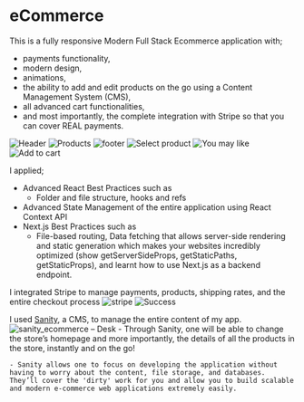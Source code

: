 # eCommerce

This is a fully responsive Modern Full Stack Ecommerce application with;
  + payments functionality,
  + modern design, 
  + animations, 
  + the ability to add and edit products on the go using a Content Management System (CMS), 
  + all advanced cart functionalities, 
  + and most importantly, the complete integration with Stripe so that you can cover REAL payments.

![Header](https://github.com/OtaraAlex/ecommerce/assets/111053808/19a4618f-7dfb-41b8-a178-c33c4c0c5758)
![Products](https://github.com/OtaraAlex/ecommerce/assets/111053808/ce33d182-ca1a-4420-8b4d-d6ed24e28b4e)
![footer](https://github.com/OtaraAlex/ecommerce/assets/111053808/501043c9-8f71-4b0b-a6a4-359d21dcf116)
![Select product](https://github.com/OtaraAlex/ecommerce/assets/111053808/f9da8c02-04ad-430c-a2ed-a531d9f75b34)
![You may like](https://github.com/OtaraAlex/ecommerce/assets/111053808/a8f000bb-977a-4d41-b578-91aacc8fb934)
![Add to cart](https://github.com/OtaraAlex/ecommerce/assets/111053808/bebc429b-d4a6-4eef-8b63-b3971cbf7266)

I applied;
- Advanced React Best Practices such as
    - Folder and file structure, hooks and refs
- Advanced State Management of the entire application using React Context API
- Next.js Best Practices such as
    - File-based routing, Data fetching that allows server-side rendering and static generation which makes your websites incredibly optimized (show getServerSideProps, getStaticPaths, getStaticProps), and learnt how to use Next.js as a backend endpoint.
    

I integrated Stripe to manage payments, products, shipping rates, and the entire checkout process
![stripe](https://github.com/OtaraAlex/ecommerce/assets/111053808/797fa8ba-13a1-4660-a274-c45f1db5db44)
![Success](https://github.com/OtaraAlex/ecommerce/assets/111053808/f6f482d5-7ee1-4281-af1c-72576131ad81)

I used [Sanity](sanity.io), a CMS, to manage the entire content of my app.
![sanity_ecommerce – Desk](https://github.com/OtaraAlex/ecommerce/assets/111053808/78539af8-a301-4e38-9091-17e61a0a1171)
    - Through Sanity, one will be able to change the store’s homepage and more importantly, the details of all the products in the store, instantly and on the go!

    - Sanity allows one to focus on developing the application without having to worry about the content, file storage, and databases. They’ll cover the 'dirty' work for you and allow you to build scalable and modern e-commerce web applications extremely easily.


